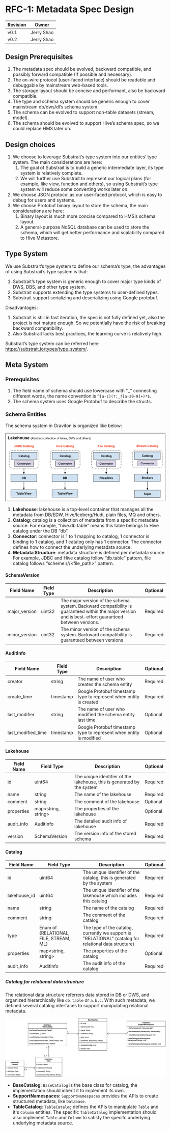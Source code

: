 # RFC-1: Metadata Spec Design

| Revision | Owner      |
| :------- | ---------- |
| v0.1     | Jerry Shao |
| v0.2     | Jerry Shao |

## Design Prerequisites

1. The metadata spec should be evolved, backward compatible, and possibly forward compatible (If possible and necessary).
2. The on-wire protocol (user-faced interface) should be readable and debuggable by mainstream web-based tools.
3. The storage layout should be concise and performant, also be backward compatible.
4. The type and schema system should be generic enough to cover mainstream db/dws/dl’s schema system.
5. The schema can be evolved to support non-table datasets (stream, model).
6. The schema should be evolved to support Hive’s schema spec, so we could replace HMS later on.

## Design choices

1. We choose to leverage Substrait’s type system into our entities’ type system. The main considerations are here:
    1. The goal of Substrait is to build a generic intermediate layer, its type system is relatively complete.
    2. We will further use Substrait to represent our logical plans (for example, like view, function and others), so using Substrait’s type system will reduce some converting works later on.
2. We choose JSON protocol as our user-faced protocol, which is easy to debug for users and systems.
3. We choose Protobuf binary layout to store the schema, the main considerations are here:
    1. Binary layout is much more concise compared to HMS’s schema layout.
    2. A general-purpose NoSQL database can be used to store the schema, which will get better performance and scalability compared to Hive Metastore.

## Type System

We use Substrait’s type system to define our schema’s type, the advantages of using Substrait’s type system is that:

1. Substrait’s type system is generic enough to cover major type kinds of DWS, DBS, and other type system.
2. Substrait supports extending the type systems to user-defined types.
3. Substrait support serializing and deserializing using Google protobuf.

Disadvantages:

1. Substrait is still in fast iteration, the spec is not fully defined yet, also the project is not mature enough. So we potentially have the risk of breaking backward compatibility.
2. Also Substrait lacks best practices, the learning curve is relatively high.

Substrait’s type system can be referred here https://substrait.io/types/type_system/.

## Meta System

### Prerequisites

1. The field name of schema should use lowercase with "_" connecting different words, the name convention is `^[a-z](?:_?[a-z0-9]+)*$`.
1. The schema system uses Google Protobuf to describe the structs.

### Schema Entities

The schema system in Graviton is organized like below:

![Schema System](schema-overview.png)

1. **Lakehouse**: lakehouse is a top-level container that manages all the metadata from DB/EDW, Hive/Iceberg/Hudi, plain files, MQ and others.
2. **Catalog**: catalog is a collection of metadata from a specific metadata source. For example, “hive.db.table” means this table belongs to Hive catalog under the DB “db”.
3. **Connector**: connector is 1 to 1 mapping to catalog, 1 connector is binding to 1 catalog, and 1 catalog only has 1 connector. The connector defines how to connect the underlying metadata source.
4. **Metadata Structure**: metadata structure is defined per metadata source. For example, JDBC and Hive catalog follow “db.table” pattern, file catalog follows “scheme:///<file_path>” pattern.

#### SchemaVersion

| Field Name    | Field Type | Description                                                  | Optional |
| ------------- | ---------- | ------------------------------------------------------------ | -------- |
| major_version | uint32     | The major version of the schema system. Backward compatibility is guaranteed within the major version and is best-effort guaranteed between versions. | Required |
| minor_version | uint32     | The minor version of the schema system. Backward compatibility is guaranteed between versions | Required |

#### AuditInfo

| Field Name         | Field Type | Description                                                  | Optional |
| ------------------ | ---------- | ------------------------------------------------------------ | -------- |
| creator            | string     | The name of user who creates the schema entity               | Required |
| create_time        | timestamp  | Google Protobuf timestamp type to represent when entity is created | Required |
| last_modifier      | string     | The name of user who modified the schema entity last time    | Optional |
| last_modified_time | timestamp  | Google Protobuf timestamp type to represent when entity is modified | Optional |

#### Lakehouse

| Field Name | Field Type          | Description                                                  | Optional |
| ---------- | ------------------- | ------------------------------------------------------------ | -------- |
| id         | uint64              | The unique identifier of the lakehouse, this is generated by the system | Required |
| name       | string              | The name of the lakehouse                                    | Required |
| comment    | string              | The comment of the lakehouse                                 | Optional |
| properties | map<string, string> | The properties of the lakehouse                              | Optional |
| audit_info | AuditInfo           | The detailed audit info of lakehouse                         | Required |
| version    | SchemaVersion       | The version info of the stored schema                        | Required |

#### Catalog

| Field Name   | Field Type                             | Description                                                  | Optional |
| ------------ | -------------------------------------- | ------------------------------------------------------------ | -------- |
| id           | uint64                                 | The unique identifier of the catalog, this is generated by the system | Required |
| lakehouse_id | uint64                                 | The unique identifier of the lakehouse which includes this catalog | Required |
| name         | string                                 | The name of the catalog                                      | Required |
| comment      | string                                 | The comment of the catalog                                   | Required |
| type         | Enum of {RELATIONAL, FILE, STREAM, ML} | The type of the catalog, currently we support is "RELATIONAL" (catalog for relational data structure) | Required |
| properties   | map<string, string>                    | The properties of the catalog                                | Optional |
| audit_info   | AuditInfo                              | The audit info of the catalog                                | Required |

##### Catalog for relational data structure

The relational data structure referrers data stored in DB or DWS, and organized hierarchically like `db.table` or `a.b.c`. With such metadata, we defined several catalog interfaces to support manipulating relational metadata.

![catalog-interface](catalog-interface.png)

* **BaseCatalog**: `BaseCatalog` is the base class for catalog, the implementation should inherit it to implement its own.
* **SupportNamespaces**: `SupportNamespaces` provides the APIs to create structured metadata, like `Database`.
* **TableCatalog**: `TableCatalog` defines the APIs to manipulate `Table` and it's `Column` entities. The specific `TableCatalog` implementation should also implement `Table` and `Column` to satisfy the specifc underlying underlying metadata source.
